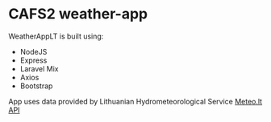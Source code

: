 # CAFS2 weather-app

WeatherAppLT is built using:
 - NodeJS
 - Express
 - Laravel Mix
 - Axios
 - Bootstrap

App uses data provided by Lithuanian Hydrometeorological Service
[Meteo.lt API](https://api.meteo.lt)
